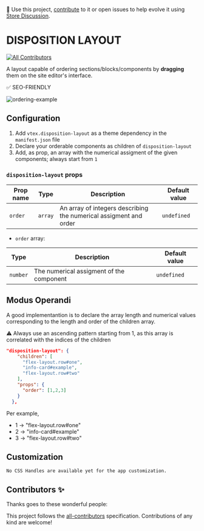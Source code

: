 📢 Use this project, [contribute](https://github.com/vtex-apps/disposition-layout) to it or open issues to help evolve it using [Store Discussion](https://github.com/vtex-apps/store-discussion).

# DISPOSITION LAYOUT

<!-- DOCS-IGNORE:start -->
<!-- ALL-CONTRIBUTORS-BADGE:START - Do not remove or modify this section -->

[![All Contributors](https://img.shields.io/badge/all_contributors-0-orange.svg?style=flat-square)](#contributors-)

<!-- ALL-CONTRIBUTORS-BADGE:END -->
<!-- DOCS-IGNORE:end -->

A layout capable of ordering sections/blocks/components by **dragging** them on the site editor's interface.

✅ SEO-FRIENDLY

![ordering-example](https://user-images.githubusercontent.com/50715158/127877940-c908b262-2fe8-459f-977b-ef6526f697a3.gif)

## Configuration

1. Add `vtex.disposition-layout` as a theme dependency in the `manifest.json` file
2. Declare your orderable components as children of `disposition-layout`
3. Add, as prop, an array with the numerical assigment of the given components; always start from `1`

### `disposition-layout` props

| Prop name | Type    | Description                                                      | Default value |
| --------- | ------- | ---------------------------------------------------------------- | ------------- |
| `order`   | `array` | An array of integers describing the numerical assigment and order | `undefined`   |

- `order` array:

| Type     | Description                              | Default value |
| -------- | ---------------------------------------- | ------------- |
| `number` | The numerical assigment of the component | `undefined`   |

## Modus Operandi

A good implementantion is to declare the array length and numerical values corresponding to the length and order of the children array.  

⚠️ Always use an ascending pattern starting from 1, as this array is correlated with the indices of the children

```json
"disposition-layout": {
    "children": [
      "flex-layout.row#one",
      "info-card#example",
      "flex-layout.row#two"
    ],
    "props": {
      "order": [1,2,3]
    }
  },
```

Per example,  
- 1 -> "flex-layout.row#one"
- 2 -> "info-card#example"
- 3 -> "flex-layout.row#two"

## Customization

`No CSS Handles are available yet for the app customization.`

<!-- DOCS-IGNORE:start -->

## Contributors ✨

Thanks goes to these wonderful people:

<!-- ALL-CONTRIBUTORS-LIST:START - Do not remove or modify this section -->
<!-- prettier-ignore-start -->
<!-- markdownlint-disable -->
<!-- markdownlint-enable -->
<!-- prettier-ignore-end -->

<!-- ALL-CONTRIBUTORS-LIST:END -->

This project follows the [all-contributors](https://github.com/all-contributors/all-contributors) specification. Contributions of any kind are welcome!

<!-- DOCS-IGNORE:end -->
